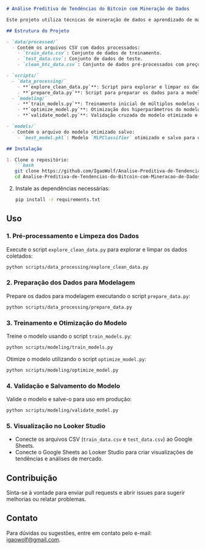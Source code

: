 ```markdown
# Análise Preditiva de Tendências do Bitcoin com Mineração de Dados

Este projeto utiliza técnicas de mineração de dados e aprendizado de máquina para prever a tendência de alta ou baixa do Bitcoin (BTC) com base em dados históricos. Utilizando dados de preço, volume de negociação e indicadores técnicos, o projeto explora a eficácia de diferentes algoritmos de aprendizado de máquina para identificar padrões que possam antecipar movimentos no mercado de criptomoedas. As visualizações são criadas no Looker Studio para facilitar a análise e interpretação dos resultados.

## Estrutura do Projeto

- `data/processed/`
  - Contém os arquivos CSV com dados processados:
    - `train_data.csv`: Conjunto de dados de treinamento.
    - `test_data.csv`: Conjunto de dados de teste.
    - `clean_btc_data.csv`: Conjunto de dados pré-processados com preços, volumes e indicadores técnicos.

- `scripts/`
  - `data_processing/`
    - **`explore_clean_data.py`**: Script para explorar e limpar os dados.
    - **`prepare_data.py`**: Script para preparar os dados para a modelagem.
  - `modeling/`
    - **`train_models.py`**: Treinamento inicial de múltiplos modelos de aprendizado de máquina.
    - **`optimize_model.py`**: Otimização dos hiperparâmetros do modelo `MLPClassifier` usando Grid Search.
    - **`validate_model.py`**: Validação cruzada do modelo otimizado e salvamento do modelo final.

- `models/`
  - Contém o arquivo do modelo otimizado salvo:
    - `best_model.pkl`: Modelo `MLPClassifier` otimizado e salvo para uso em produção.

## Instalação

1. Clone o repositório:
   ```bash
   git clone https://github.com/IgaoWolf/Analise-Preditiva-de-Tendencias-do-Bitcoin-com-Mineracao-de-Dados.git
   cd Analise-Preditiva-de-Tendencias-do-Bitcoin-com-Mineracao-de-Dados
   ```

2. Instale as dependências necessárias:
   ```bash
   pip install -r requirements.txt
   ```
## Uso

### 1. Pré-processamento e Limpeza dos Dados

Execute o script `explore_clean_data.py` para explorar e limpar os dados coletados:

```bash
python scripts/data_processing/explore_clean_data.py
```

### 2. Preparação dos Dados para Modelagem

Prepare os dados para modelagem executando o script `prepare_data.py`:

```bash
python scripts/data_processing/prepare_data.py
```

### 3. Treinamento e Otimização do Modelo

Treine o modelo usando o script `train_models.py`:

```bash
python scripts/modeling/train_models.py
```

Otimize o modelo utilizando o script `optimize_model.py`:

```bash
python scripts/modeling/optimize_model.py
```

### 4. Validação e Salvamento do Modelo

Valide o modelo e salve-o para uso em produção:

```bash
python scripts/modeling/validate_model.py
```
### 5. Visualização no Looker Studio

- Conecte os arquivos CSV (`train_data.csv` e `test_data.csv`) ao Google Sheets.
- Conecte o Google Sheets ao Looker Studio para criar visualizações de tendências e análises de mercado.

## Contribuição

Sinta-se à vontade para enviar pull requests e abrir issues para sugerir melhorias ou relatar problemas.

## Contato

Para dúvidas ou sugestões, entre em contato pelo e-mail: igaowolf@gmail.com.
